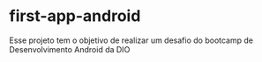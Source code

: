 # first-app-android
Esse projeto tem o objetivo de realizar um desafio do bootcamp de Desenvolvimento Android da DIO
